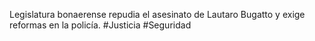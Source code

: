 Legislatura bonaerense repudia el asesinato de Lautaro Bugatto y exige reformas en la policía. #Justicia #Seguridad
